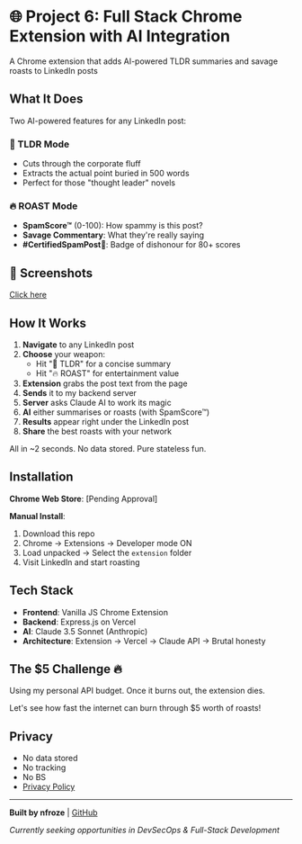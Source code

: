 # 🌐 Project 6: Full Stack Chrome Extension with AI Integration

A Chrome extension that adds AI-powered TLDR summaries and savage roasts to LinkedIn posts

## What It Does

Two AI-powered features for any LinkedIn post:

### 🥱 TLDR Mode
- Cuts through the corporate fluff
- Extracts the actual point buried in 500 words
- Perfect for those "thought leader" novels

### 🔥 ROAST Mode  
- **SpamScore™** (0-100): How spammy is this post?
- **Savage Commentary**: What they're really saying
- **#CertifiedSpamPost📧**: Badge of dishonour for 80+ scores

## 📸 Screenshots

[Click here](https://github.com/nfroze/Project-6-Full-Stack-Chrome-Extension-with-AI-Integration/tree/main/screenshots)


## How It Works

1. **Navigate** to any LinkedIn post
2. **Choose** your weapon:
   - Hit "🥱 TLDR" for a concise summary
   - Hit "🔥 ROAST" for entertainment value
3. **Extension** grabs the post text from the page
4. **Sends** it to my backend server
5. **Server** asks Claude AI to work its magic
6. **AI** either summarises or roasts (with SpamScore™)
7. **Results** appear right under the LinkedIn post
8. **Share** the best roasts with your network

All in ~2 seconds. No data stored. Pure stateless fun.

## Installation

**Chrome Web Store**: [Pending Approval]

**Manual Install**:
1. Download this repo
2. Chrome → Extensions → Developer mode ON
3. Load unpacked → Select the `extension` folder
4. Visit LinkedIn and start roasting

## Tech Stack

- **Frontend**: Vanilla JS Chrome Extension
- **Backend**: Express.js on Vercel  
- **AI**: Claude 3.5 Sonnet (Anthropic)
- **Architecture**: Extension → Vercel → Claude API → Brutal honesty

## The $5 Challenge 🔥

Using my personal API budget. Once it burns out, the extension dies.

Let's see how fast the internet can burn through $5 worth of roasts!

## Privacy

- No data stored
- No tracking
- No BS
- [Privacy Policy](./PRIVACY.md)

---

**Built by nfroze** | [GitHub](https://github.com/nfroze)

*Currently seeking opportunities in DevSecOps & Full-Stack Development*
